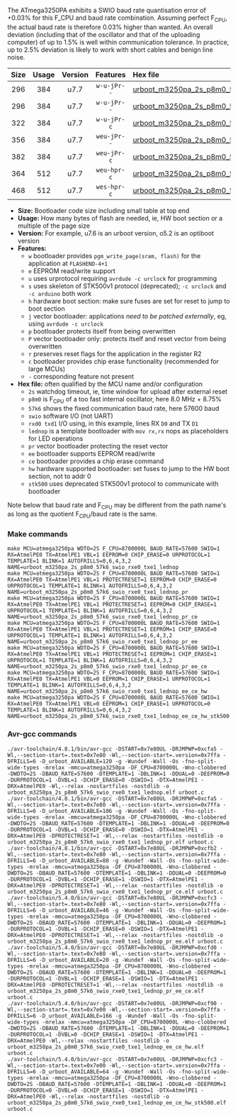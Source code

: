 The ATmega3250PA exhibits a SWIO baud rate quantisation error of +0.03% for this F_CPU and baud rate combination. Assuming perfect F<sub>CPU</sub>, the actual baud rate is therefore 0.03% higher than wanted. An overall deviation (including that of the oscillator and that of the uploading computer) of up to 1.5% is well within communication tolerance. In practice, up to 2.5% deviation is likely to work with short cables and benign line noise.

|Size|Usage|Version|Features|Hex file|
|:-:|:-:|:-:|:-:|:--|
|296|384|u7.7|`w-u-jPr--`|[urboot_m3250pa_2s_p8m0_57k6_swio_rxe0_txe1_lednop.hex](https://raw.githubusercontent.com/stefanrueger/urboot.hex/main/mcus/atmega3250pa/watchdog_2_s/internal_oscillator_p%2B8.75%25/%2B8m000000_hz/%2B%2B57k6_baud/uart0_rxe0_txe1/lednop/urboot_m3250pa_2s_p8m0_57k6_swio_rxe0_txe1_lednop.hex)|
|296|384|u7.7|`w-u-jPr--`|[urboot_m3250pa_2s_p8m0_57k6_swio_rxe0_txe1_lednop_pr.hex](https://raw.githubusercontent.com/stefanrueger/urboot.hex/main/mcus/atmega3250pa/watchdog_2_s/internal_oscillator_p%2B8.75%25/%2B8m000000_hz/%2B%2B57k6_baud/uart0_rxe0_txe1/lednop/urboot_m3250pa_2s_p8m0_57k6_swio_rxe0_txe1_lednop_pr.hex)|
|322|384|u7.7|`w-u-jPr-c`|[urboot_m3250pa_2s_p8m0_57k6_swio_rxe0_txe1_lednop_pr_ce.hex](https://raw.githubusercontent.com/stefanrueger/urboot.hex/main/mcus/atmega3250pa/watchdog_2_s/internal_oscillator_p%2B8.75%25/%2B8m000000_hz/%2B%2B57k6_baud/uart0_rxe0_txe1/lednop/urboot_m3250pa_2s_p8m0_57k6_swio_rxe0_txe1_lednop_pr_ce.hex)|
|356|384|u7.7|`weu-jPr--`|[urboot_m3250pa_2s_p8m0_57k6_swio_rxe0_txe1_lednop_pr_ee.hex](https://raw.githubusercontent.com/stefanrueger/urboot.hex/main/mcus/atmega3250pa/watchdog_2_s/internal_oscillator_p%2B8.75%25/%2B8m000000_hz/%2B%2B57k6_baud/uart0_rxe0_txe1/lednop/urboot_m3250pa_2s_p8m0_57k6_swio_rxe0_txe1_lednop_pr_ee.hex)|
|382|384|u7.7|`weu-jPr-c`|[urboot_m3250pa_2s_p8m0_57k6_swio_rxe0_txe1_lednop_pr_ee_ce.hex](https://raw.githubusercontent.com/stefanrueger/urboot.hex/main/mcus/atmega3250pa/watchdog_2_s/internal_oscillator_p%2B8.75%25/%2B8m000000_hz/%2B%2B57k6_baud/uart0_rxe0_txe1/lednop/urboot_m3250pa_2s_p8m0_57k6_swio_rxe0_txe1_lednop_pr_ee_ce.hex)|
|364|512|u7.7|`weu-hpr-c`|[urboot_m3250pa_2s_p8m0_57k6_swio_rxe0_txe1_lednop_ee_ce_hw.hex](https://raw.githubusercontent.com/stefanrueger/urboot.hex/main/mcus/atmega3250pa/watchdog_2_s/internal_oscillator_p%2B8.75%25/%2B8m000000_hz/%2B%2B57k6_baud/uart0_rxe0_txe1/lednop/urboot_m3250pa_2s_p8m0_57k6_swio_rxe0_txe1_lednop_ee_ce_hw.hex)|
|468|512|u7.7|`wes-hpr-c`|[urboot_m3250pa_2s_p8m0_57k6_swio_rxe0_txe1_lednop_ee_ce_hw_stk500.hex](https://raw.githubusercontent.com/stefanrueger/urboot.hex/main/mcus/atmega3250pa/watchdog_2_s/internal_oscillator_p%2B8.75%25/%2B8m000000_hz/%2B%2B57k6_baud/uart0_rxe0_txe1/lednop/urboot_m3250pa_2s_p8m0_57k6_swio_rxe0_txe1_lednop_ee_ce_hw_stk500.hex)|

- **Size:** Bootloader code size including small table at top end
- **Usage:** How many bytes of flash are needed, ie, HW boot section or a multiple of the page size
- **Version:** For example, u7.6 is an urboot version, o5.2 is an optiboot version
- **Features:**
  + `w` bootloader provides `pgm_write_page(sram, flash)` for the application at `FLASHEND-4+1`
  + `e` EEPROM read/write support
  + `u` uses urprotocol requiring `avrdude -c urclock` for programming
  + `s` uses skeleton of STK500v1 protocol (deprecated); `-c urclock` and `-c arduino` both work
  + `h` hardware boot section: make sure fuses are set for reset to jump to boot section
  + `j` vector bootloader: applications *need to be patched externally*, eg, using `avrdude -c urclock`
  + `p` bootloader protects itself from being overwritten
  + `P` vector bootloader only: protects itself and reset vector from being overwritten
  + `r` preserves reset flags for the application in the register R2
  + `c` bootloader provides chip erase functionality (recommended for large MCUs)
  + `-` corresponding feature not present
- **Hex file:** often qualified by the MCU name and/or configuration
  + `2s` watchdog timeout, ie, time window for upload after external reset
  + `p8m0` is F<sub>CPU</sub> of a too fast internal oscillator, here 8.0 MHz + 8.75%
  + `57k6` shows the fixed communication baud rate, here 57600 baud
  + `swio` software I/O (not UART)
  + `rxd0 txd1` I/O using, in this example, lines RX `D0` and TX `D1`
  + `lednop` is a template bootloader with `mov rx,rx` nops as placeholders for LED operations
  + `pr` vector bootloader protecting the reset vector
  + `ee` bootloader supports EEPROM read/write
  + `ce` bootloader provides a chip erase command
  + `hw` hardware supported bootloader: set fuses to jump to the HW boot section, not to addr 0
  + `stk500` uses deprecated STK500v1 protocol to communicate with bootloader


Note below that baud rate and F<sub>CPU</sub> may be different from the path name's as long as the quotient F<sub>CPU</sub>/baud rate is the same.

### Make commands
```
make MCU=atmega3250pa WDTO=2S F_CPU=8700000L BAUD_RATE=57600 SWIO=1 RX=AtmelPE0 TX=AtmelPE1 VBL=1 EEPROM=0 CHIP_ERASE=0 URPROTOCOL=1 TEMPLATE=1 BLINK=1 AUTOFRILLS=0,6,4,3,2 NAME=urboot_m3250pa_2s_p8m0_57k6_swio_rxe0_txe1_lednop
make MCU=atmega3250pa WDTO=2S F_CPU=8700000L BAUD_RATE=57600 SWIO=1 RX=AtmelPE0 TX=AtmelPE1 VBL=1 PROTECTRESET=1 EEPROM=0 CHIP_ERASE=0 URPROTOCOL=1 TEMPLATE=1 BLINK=1 AUTOFRILLS=0,6,4,3,2 NAME=urboot_m3250pa_2s_p8m0_57k6_swio_rxe0_txe1_lednop_pr
make MCU=atmega3250pa WDTO=2S F_CPU=8700000L BAUD_RATE=57600 SWIO=1 RX=AtmelPE0 TX=AtmelPE1 VBL=1 PROTECTRESET=1 EEPROM=0 CHIP_ERASE=1 URPROTOCOL=1 TEMPLATE=1 BLINK=1 AUTOFRILLS=0,6,4,3,2 NAME=urboot_m3250pa_2s_p8m0_57k6_swio_rxe0_txe1_lednop_pr_ce
make MCU=atmega3250pa WDTO=2S F_CPU=8700000L BAUD_RATE=57600 SWIO=1 RX=AtmelPE0 TX=AtmelPE1 VBL=1 PROTECTRESET=1 EEPROM=1 CHIP_ERASE=0 URPROTOCOL=1 TEMPLATE=1 BLINK=1 AUTOFRILLS=0,6,4,3,2 NAME=urboot_m3250pa_2s_p8m0_57k6_swio_rxe0_txe1_lednop_pr_ee
make MCU=atmega3250pa WDTO=2S F_CPU=8700000L BAUD_RATE=57600 SWIO=1 RX=AtmelPE0 TX=AtmelPE1 VBL=1 PROTECTRESET=1 EEPROM=1 CHIP_ERASE=1 URPROTOCOL=1 TEMPLATE=1 BLINK=1 AUTOFRILLS=0,6,4,3,2 NAME=urboot_m3250pa_2s_p8m0_57k6_swio_rxe0_txe1_lednop_pr_ee_ce
make MCU=atmega3250pa WDTO=2S F_CPU=8700000L BAUD_RATE=57600 SWIO=1 RX=AtmelPE0 TX=AtmelPE1 VBL=0 EEPROM=1 CHIP_ERASE=1 URPROTOCOL=1 TEMPLATE=1 BLINK=1 AUTOFRILLS=0,6,4,3,2 NAME=urboot_m3250pa_2s_p8m0_57k6_swio_rxe0_txe1_lednop_ee_ce_hw
make MCU=atmega3250pa WDTO=2S F_CPU=8700000L BAUD_RATE=57600 SWIO=1 RX=AtmelPE0 TX=AtmelPE1 VBL=0 EEPROM=1 CHIP_ERASE=1 URPROTOCOL=0 TEMPLATE=1 BLINK=1 AUTOFRILLS=0,6,4,3,2 NAME=urboot_m3250pa_2s_p8m0_57k6_swio_rxe0_txe1_lednop_ee_ce_hw_stk500
```

### Avr-gcc commands
```
./avr-toolchain/4.8.1/bin/avr-gcc -DSTART=0x7e80UL -DRJMPWP=0xcfa5 -Wl,--section-start=.text=0x7e80 -Wl,--section-start=.version=0x7ffa -DFRILLS=6 -D_urboot_AVAILABLE=120 -g -Wundef -Wall -Os -fno-split-wide-types -mrelax -mmcu=atmega3250pa -DF_CPU=8700000L -Wno-clobbered -DWDTO=2S -DBAUD_RATE=57600 -DTEMPLATE=1 -DBLINK=1 -DDUAL=0 -DEEPROM=0 -DURPROTOCOL=1 -DVBL=1 -DCHIP_ERASE=0 -DSWIO=1 -DTX=AtmelPE1 -DRX=AtmelPE0 -Wl,--relax -nostartfiles -nostdlib -o urboot_m3250pa_2s_p8m0_57k6_swio_rxe0_txe1_lednop.elf urboot.c
./avr-toolchain/4.8.1/bin/avr-gcc -DSTART=0x7e80UL -DRJMPWP=0xcfa5 -Wl,--section-start=.text=0x7e80 -Wl,--section-start=.version=0x7ffa -DFRILLS=6 -D_urboot_AVAILABLE=106 -g -Wundef -Wall -Os -fno-split-wide-types -mrelax -mmcu=atmega3250pa -DF_CPU=8700000L -Wno-clobbered -DWDTO=2S -DBAUD_RATE=57600 -DTEMPLATE=1 -DBLINK=1 -DDUAL=0 -DEEPROM=0 -DURPROTOCOL=1 -DVBL=1 -DCHIP_ERASE=0 -DSWIO=1 -DTX=AtmelPE1 -DRX=AtmelPE0 -DPROTECTRESET=1 -Wl,--relax -nostartfiles -nostdlib -o urboot_m3250pa_2s_p8m0_57k6_swio_rxe0_txe1_lednop_pr.elf urboot.c
./avr-toolchain/4.8.1/bin/avr-gcc -DSTART=0x7e80UL -DRJMPWP=0xcfb2 -Wl,--section-start=.text=0x7e80 -Wl,--section-start=.version=0x7ffa -DFRILLS=6 -D_urboot_AVAILABLE=80 -g -Wundef -Wall -Os -fno-split-wide-types -mrelax -mmcu=atmega3250pa -DF_CPU=8700000L -Wno-clobbered -DWDTO=2S -DBAUD_RATE=57600 -DTEMPLATE=1 -DBLINK=1 -DDUAL=0 -DEEPROM=0 -DURPROTOCOL=1 -DVBL=1 -DCHIP_ERASE=1 -DSWIO=1 -DTX=AtmelPE1 -DRX=AtmelPE0 -DPROTECTRESET=1 -Wl,--relax -nostartfiles -nostdlib -o urboot_m3250pa_2s_p8m0_57k6_swio_rxe0_txe1_lednop_pr_ce.elf urboot.c
./avr-toolchain/5.4.0/bin/avr-gcc -DSTART=0x7e80UL -DRJMPWP=0xcfc3 -Wl,--section-start=.text=0x7e80 -Wl,--section-start=.version=0x7ffa -DFRILLS=6 -D_urboot_AVAILABLE=46 -g -Wundef -Wall -Os -fno-split-wide-types -mrelax -mmcu=atmega3250pa -DF_CPU=8700000L -Wno-clobbered -DWDTO=2S -DBAUD_RATE=57600 -DTEMPLATE=1 -DBLINK=1 -DDUAL=0 -DEEPROM=1 -DURPROTOCOL=1 -DVBL=1 -DCHIP_ERASE=0 -DSWIO=1 -DTX=AtmelPE1 -DRX=AtmelPE0 -DPROTECTRESET=1 -Wl,--relax -nostartfiles -nostdlib -o urboot_m3250pa_2s_p8m0_57k6_swio_rxe0_txe1_lednop_pr_ee.elf urboot.c
./avr-toolchain/5.4.0/bin/avr-gcc -DSTART=0x7e80UL -DRJMPWP=0xcfd0 -Wl,--section-start=.text=0x7e80 -Wl,--section-start=.version=0x7ffa -DFRILLS=6 -D_urboot_AVAILABLE=20 -g -Wundef -Wall -Os -fno-split-wide-types -mrelax -mmcu=atmega3250pa -DF_CPU=8700000L -Wno-clobbered -DWDTO=2S -DBAUD_RATE=57600 -DTEMPLATE=1 -DBLINK=1 -DDUAL=0 -DEEPROM=1 -DURPROTOCOL=1 -DVBL=1 -DCHIP_ERASE=1 -DSWIO=1 -DTX=AtmelPE1 -DRX=AtmelPE0 -DPROTECTRESET=1 -Wl,--relax -nostartfiles -nostdlib -o urboot_m3250pa_2s_p8m0_57k6_swio_rxe0_txe1_lednop_pr_ee_ce.elf urboot.c
./avr-toolchain/5.4.0/bin/avr-gcc -DSTART=0x7e00UL -DRJMPWP=0xcf90 -Wl,--section-start=.text=0x7e00 -Wl,--section-start=.version=0x7ffa -DFRILLS=6 -D_urboot_AVAILABLE=166 -g -Wundef -Wall -Os -fno-split-wide-types -mrelax -mmcu=atmega3250pa -DF_CPU=8700000L -Wno-clobbered -DWDTO=2S -DBAUD_RATE=57600 -DTEMPLATE=1 -DBLINK=1 -DDUAL=0 -DEEPROM=1 -DURPROTOCOL=1 -DVBL=0 -DCHIP_ERASE=1 -DSWIO=1 -DTX=AtmelPE1 -DRX=AtmelPE0 -Wl,--relax -nostartfiles -nostdlib -o urboot_m3250pa_2s_p8m0_57k6_swio_rxe0_txe1_lednop_ee_ce_hw.elf urboot.c
./avr-toolchain/5.4.0/bin/avr-gcc -DSTART=0x7e00UL -DRJMPWP=0xcfc3 -Wl,--section-start=.text=0x7e00 -Wl,--section-start=.version=0x7ffa -DFRILLS=6 -D_urboot_AVAILABLE=64 -g -Wundef -Wall -Os -fno-split-wide-types -mrelax -mmcu=atmega3250pa -DF_CPU=8700000L -Wno-clobbered -DWDTO=2S -DBAUD_RATE=57600 -DTEMPLATE=1 -DBLINK=1 -DDUAL=0 -DEEPROM=1 -DURPROTOCOL=0 -DVBL=0 -DCHIP_ERASE=1 -DSWIO=1 -DTX=AtmelPE1 -DRX=AtmelPE0 -Wl,--relax -nostartfiles -nostdlib -o urboot_m3250pa_2s_p8m0_57k6_swio_rxe0_txe1_lednop_ee_ce_hw_stk500.elf urboot.c
```

